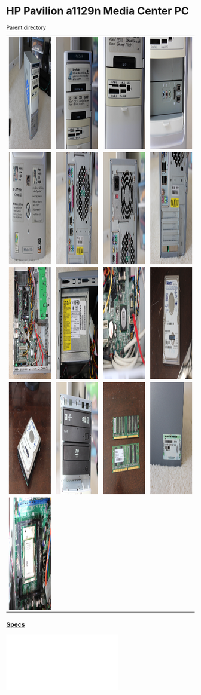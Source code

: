 # HP Pavilion a1129n Media Center PC
[Parent directory](../index.md)

<table>
  <tr>
    <td><img src='IMG_5281.JPG' width='400' height='300'/></td>
    <td><img src='IMG_5282.JPG' width='400' height='300'/></td>
    <td><img src='IMG_5283.JPG' width='400' height='300'/></td>
    <td><img src='IMG_5284.JPG' width='400' height='300'/></td>
  </tr>
  <tr>
    <td><img src='IMG_5285.JPG' width='400' height='300'/></td>
    <td><img src='IMG_5286.JPG' width='400' height='300'/></td>
    <td><img src='IMG_5287.JPG' width='400' height='300'/></td>
    <td><img src='IMG_5288.JPG' width='400' height='300'/></td>
  </tr>
  <tr>
    <td><img src='IMG_5289.JPG' width='400' height='300'/></td>
    <td><img src='IMG_5290.JPG' width='400' height='300'/></td>
    <td><img src='IMG_5291.JPG' width='400' height='300'/></td>
    <td><img src='IMG_5292.JPG' width='400' height='300'/></td>
  </tr>
  <tr>
    <td><img src='IMG_5293.JPG' width='400' height='300'/></td>
    <td><img src='IMG_5294.JPG' width='400' height='300'/></td>
    <td><img src='IMG_5295.JPG' width='400' height='300'/></td>
    <td><img src='IMG_5296.JPG' width='400' height='300'/></td>
  </tr>
  <tr>
    <td><img src='IMG_5300.JPG' width='400' height='300'/></td>
  </tr>
</table>

### [Specs](Specs.txt)

<embed src='Specs.txt'>

